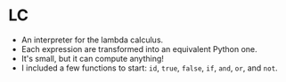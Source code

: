 # LC
- An interpreter for the lambda calculus.
- Each expression are transformed into an equivalent Python one.
- It's small, but it can compute anything!
- I included a few functions to start: `id`, `true`, `false`, `if`, `and`, `or`, and `not`.
